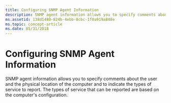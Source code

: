 ```yaml
---
title: Configuring SNMP Agent Information
description: SNMP agent information allows you to specify comments about the user and the physical location of the computer and to indicate the types of service to report. The types of service that can be reported are based on the computer's configuration.
ms.assetid: 138d1480-824b-4ebb-8cbc-1f0a919a848e
ms.topic: concept-article
ms.date: 05/31/2018
---
```


# Configuring SNMP Agent Information

SNMP agent information allows you to specify comments about the user and the physical location of the computer and to indicate the types of service to report. The types of service that can be reported are based on the computer's configuration.

 

 




